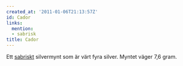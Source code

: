```yaml
---
created_at: '2011-01-06T21:13:57Z'
id: Cador
links:
  mention:
  - sabrisk
title: Cador
---
```


Ett [sabriskt] silvermynt som är värt fyra silver. Myntet väger 7,6 gram.

  [sabriskt]: sabrisk